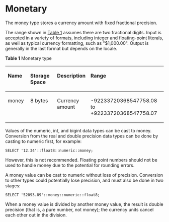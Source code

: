 # Monetary<a name="EN-US_TOPIC_0242370412"></a>

The money type stores a currency amount with fixed fractional precision.

The range shown in  [Table 1](#en-us_topic_0237121928_en-us_topic_0059778615_t7ceeb3b97d5d489a84770f824d7e017b)  assumes there are two fractional digits. Input is accepted in a variety of formats, including integer and floating-point literals, as well as typical currency formatting, such as "$1,000.00". Output is generally in the last format but depends on the locale.

**Table  1**  Monetary type

<a name="en-us_topic_0237121928_en-us_topic_0059778615_t7ceeb3b97d5d489a84770f824d7e017b"></a>
<table><thead align="left"><tr id="en-us_topic_0237121928_en-us_topic_0059778615_en-us_topic_0058965764_row1223216837"><th class="cellrowborder" valign="top" width="15.040000000000001%" id="mcps1.2.5.1.1"><p id="en-us_topic_0237121928_en-us_topic_0059778615_aaef24d8917954d51bac11faec487ca5d"><a name="en-us_topic_0237121928_en-us_topic_0059778615_aaef24d8917954d51bac11faec487ca5d"></a><a name="en-us_topic_0237121928_en-us_topic_0059778615_aaef24d8917954d51bac11faec487ca5d"></a>Name</p>
</th>
<th class="cellrowborder" valign="top" width="18.42%" id="mcps1.2.5.1.2"><p id="en-us_topic_0237121928_en-us_topic_0059778615_a8f237792e77a49e2a71a9649bbc3058b"><a name="en-us_topic_0237121928_en-us_topic_0059778615_a8f237792e77a49e2a71a9649bbc3058b"></a><a name="en-us_topic_0237121928_en-us_topic_0059778615_a8f237792e77a49e2a71a9649bbc3058b"></a>Storage Space</p>
</th>
<th class="cellrowborder" valign="top" width="16.35%" id="mcps1.2.5.1.3"><p id="en-us_topic_0237121928_en-us_topic_0059778615_ac41c191caac54cf3a1eaa468c9c151f7"><a name="en-us_topic_0237121928_en-us_topic_0059778615_ac41c191caac54cf3a1eaa468c9c151f7"></a><a name="en-us_topic_0237121928_en-us_topic_0059778615_ac41c191caac54cf3a1eaa468c9c151f7"></a>Description</p>
</th>
<th class="cellrowborder" valign="top" width="50.19%" id="mcps1.2.5.1.4"><p id="en-us_topic_0237121928_en-us_topic_0059778615_a7a35010f77d14eb9a510d4e9774094ea"><a name="en-us_topic_0237121928_en-us_topic_0059778615_a7a35010f77d14eb9a510d4e9774094ea"></a><a name="en-us_topic_0237121928_en-us_topic_0059778615_a7a35010f77d14eb9a510d4e9774094ea"></a>Range</p>
</th>
</tr>
</thead>
<tbody><tr id="en-us_topic_0237121928_en-us_topic_0059778615_en-us_topic_0058965764_row82322837"><td class="cellrowborder" valign="top" width="15.040000000000001%" headers="mcps1.2.5.1.1 "><p id="en-us_topic_0237121928_en-us_topic_0059778615_en-us_topic_0058965764_p132327837"><a name="en-us_topic_0237121928_en-us_topic_0059778615_en-us_topic_0058965764_p132327837"></a><a name="en-us_topic_0237121928_en-us_topic_0059778615_en-us_topic_0058965764_p132327837"></a>money</p>
</td>
<td class="cellrowborder" valign="top" width="18.42%" headers="mcps1.2.5.1.2 "><p id="en-us_topic_0237121928_en-us_topic_0059778615_en-us_topic_0058965764_p1223213837"><a name="en-us_topic_0237121928_en-us_topic_0059778615_en-us_topic_0058965764_p1223213837"></a><a name="en-us_topic_0237121928_en-us_topic_0059778615_en-us_topic_0058965764_p1223213837"></a>8 bytes</p>
</td>
<td class="cellrowborder" valign="top" width="16.35%" headers="mcps1.2.5.1.3 "><p id="en-us_topic_0237121928_en-us_topic_0059778615_en-us_topic_0058965764_p1623211837"><a name="en-us_topic_0237121928_en-us_topic_0059778615_en-us_topic_0058965764_p1623211837"></a><a name="en-us_topic_0237121928_en-us_topic_0059778615_en-us_topic_0058965764_p1623211837"></a>Currency amount</p>
</td>
<td class="cellrowborder" valign="top" width="50.19%" headers="mcps1.2.5.1.4 "><p id="en-us_topic_0237121928_en-us_topic_0059778615_en-us_topic_0058965764_p62339837"><a name="en-us_topic_0237121928_en-us_topic_0059778615_en-us_topic_0058965764_p62339837"></a><a name="en-us_topic_0237121928_en-us_topic_0059778615_en-us_topic_0058965764_p62339837"></a>-92233720368547758.08 to +92233720368547758.07</p>
</td>
</tr>
</tbody>
</table>

Values of the numeric, int, and bigint data types can be cast to money. Conversion from the real and double precision data types can be done by casting to numeric first, for example:

```
SELECT '12.34'::float8::numeric::money;
```

However, this is not recommended. Floating point numbers should not be used to handle money due to the potential for rounding errors.

A money value can be cast to numeric without loss of precision. Conversion to other types could potentially lose precision, and must also be done in two stages:

```
SELECT '52093.89'::money::numeric::float8;
```

When a money value is divided by another money value, the result is double precision \(that is, a pure number, not money\); the currency units cancel each other out in the division.

